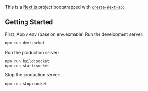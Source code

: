 This is a [Next.js](https://nextjs.org) project bootstrapped with [`create-next-app`](https://nextjs.org/docs/app/api-reference/cli/create-next-app).

## Getting Started
First, Apply env (base on env.exmaple)
Run the development server:

```bash
npm run dev:socket
```
Run the production server:
 ```bash
npm run build:socket
npm run start:socket
```
Stop the production server:
```bash
npm run stop:socket
```
